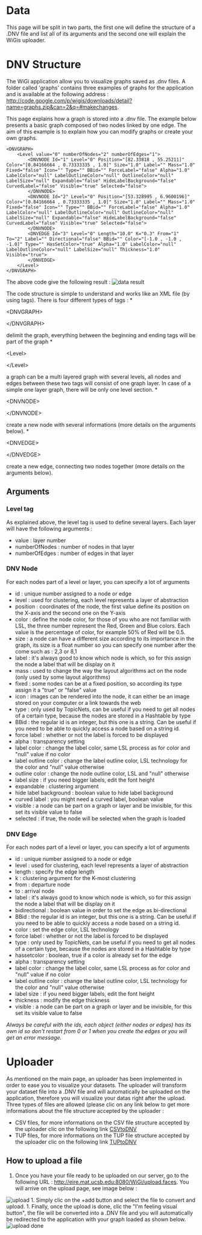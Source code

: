 # Data #

This page will be split in two parts, the first one will define the structure of a .DNV file and list all of its arguments and the second one will explain the WiGis uploader.

# DNV Structure #
The WiGi application allow you to visualize graphs saved as .dnv files. A folder called 'graphs' contains three examples of graphs for the application and is available at the following address : http://code.google.com/p/wigis/downloads/detail?name=graphs.zip&can=2&q=#makechanges.

This page explains how a graph is stored into a .dnv file. The example below presents a basic graph composed of two nodes linked by one edge. The aim of this example is to explain how you can modify graphs or create your own graphs.
```
<DNVGRAPH>
	<Level value="0" numberOfNodes="2" numberOfEdges="1">
		<DNVNODE Id="1" Level="0" Position="[82.33818 , 55.25211]" Color="[0.84166664 , 0.73333335 , 1.0]" Size="1.0" Label="" Mass="1.0" Fixed="false" Icon="" Type="" BBid="" ForceLabel="false" Alpha="1.0" LabelColor="null" LabelOutlineColor="null" OutlineColor="null" LabelSize="null" Expandable="false" HideLabelBackground="false" CurvedLabel="false" Visible="true" Selected="false">
		</DNVNODE>
		<DNVNODE Id="2" Level="0" Position="[53.328995 , 6.9600196]" Color="[0.84166664 , 0.73333335 , 1.0]" Size="1.0" Label="" Mass="1.0" Fixed="false" Icon="" Type="" BBid="" ForceLabel="false" Alpha="1.0" LabelColor="null" LabelOutlineColor="null" OutlineColor="null" LabelSize="null" Expandable="false" HideLabelBackground="false" CurvedLabel="false" Visible="true" Selected="false">
		</DNVNODE>
		<DNVEDGE Id="3" Level="0" Length="10.0" K="0.3" From="1" To="2" Label="" Directional="false" BBid="" Color="[-1.0 , -1.0 , -1.0]" Type="" HasSetColor="true" Alpha="1.0" LabelColor="null" LabelOutlineColor="null" LabelSize="null" Thickness="1.0" Visible="true">
		</DNVEDGE>
	</Level>
</DNVGRAPH>
```

The above code give the following result :
<img src='http://wigis.googlecode.com/files/data.png' alt='data result' />

The code structure is simple to understand and works like an XML file (by using tags). There is four different types of tags :
  * 

&lt;DNVGRAPH&gt;



&lt;/DNVGRAPH&gt;

 delimit the graph, everything between the beginning and ending tags will be part of the graph
  * 

&lt;Level&gt;



&lt;/Level&gt;

 a graph can be a multi layered graph with several levels, all nodes and edges between these two tags will consist of one graph layer. In case of a simple one layer graph, there will be only one level section.
  * 

&lt;DNVNODE&gt;



&lt;/DNVNODE&gt;

 create a new node with several informations (more details on the arguments below).
  * 

&lt;DNVEDGE&gt;



&lt;/DNVEDGE&gt;

 create a new edge, connecting two nodes together (more details on the arguments below).

## Arguments ##
### Level tag ###
As explained above, the level tag is used to define several layers. Each layer will have the following arguments :
  * value : layer number
  * numberOfNodes : number of nodes in that layer
  * numberOfEdges : number of edges in that layer

### DNV Node ###
For each nodes part of a level or layer, you can specify a lot of arguments
  * id : unique number assigned to a node or edge
  * level : used for clustering, each level represents a layer of abstraction
  * position : coordinates of the node, the first value define its position on the X-axis and the second one on the Y-axis
  * color : define the node color, for those of you who are not familiar with LSL, the three number represent the Red, Green and Blue colors. Each value is the percentage of color, for example 50% of Red will be 0.5.
  * size : a node can have a different size according to its importance in the graph, its size is a float number so you can specify one number after the come such as : 2,3 or 8,1
  * label : it's always good to know which node is which, so for this assign the node a label that will be display on it
  * mass : used to change the way the layout algorithms act on the node (only used by some layout algorithms)
  * fixed : some nodes can be at a fixed position, so according its type assign it a "true" or "false" value
  * icon : images can be rendered into the node, it can either be an image stored on your computer or a link towards the web
  * type : only used by TopicNets, can be useful if you need to get all nodes of a certain type, because the nodes are stored in a Hashtable by type
  * BBid : the regular id is an integer, but this one is a string. Can be useful if you need to be able to quickly access a node based on a string id.
  * force label : whether or not the label is forced to be displayed
  * alpha : transparency setting
  * label color : change the label color, same LSL process as for color and "null" value if no color
  * label outline color : change the label outline color, LSL technology for the color and "null" value otherwise
  * outline color : change the node outline color, LSL and "null" otherwise
  * label size : if you need bigger labels, edit the font height
  * expandable : clustering argument
  * hide label background : boolean value to hide label background
  * curved label : you might need a curved label, boolean value
  * visible : a node can be part on a graph or layer and be invisible, for this set its visible value to false
  * selected : if true, the node will be selected when the graph is loaded

### DNV Edge ###
For each nodes part of a level or layer, you can specify a lot of arguments
  * id : unique number assigned to a node or edge
  * level : used for clustering, each level represents a layer of abstraction
  * length : specify the edge length
  * k : clustering argument for the K-most clustering
  * from : departure node
  * to : arrival node
  * label : it's always good to know which node is which, so for this assign the node a label that will be display on it
  * bidirectional : boolean value in order to set the edge as bi-directional
  * BBid : the regular id is an integer, but this one is a string. Can be useful if you need to be able to quickly access a node based on a string id.
  * color : set the edge color, LSL technology
  * force label : whether or not the label is forced to be displayed
  * type : only used by TopicNets, can be useful if you need to get all nodes of a certain type, because the nodes are stored in a Hashtable by type
  * hassetcolor : boolean, true if a color is already set for the edge
  * alpha : transparency setting
  * label color : change the label color, same LSL process as for color and "null" value if no color
  * label outline color : change the label outline color, LSL technology for the color and "null" value otherwise
  * label size : if you need bigger labels, edit the font height
  * thickness : modify the edge thickness
  * visible : a node can be part on a graph or layer and be invisible, for this set its visible value to false

_Always be careful with the ids, each object (either nodes or edges) has its own id so don't restart from 0 or 1 when you create the edges or you will get an error message._

# Uploader #
As mentioned on the main page, an uploader has been implemented in order to ease you to visualize your datasets. The uploader will transform your dataset file into a .DNV file and will automatically be uploaded on the application, therefore you will visualize your datas right after the upload. Three types of files are allowed (please clic on any link below to get more informations about the file structure accepted by the uploader :
  * CSV files, for more informations on the CSV file structure accepted by the uploader clic on the following link [CSVtoDNV](CSVtoDNV.md)
  * TUP files, for more informations on the TUP file structure accepted by the uploader clic on the following link [TUPtoDNV](TUPtoDNV.md)

## How to upload a file ##
  1. Once you have your file ready to be uploaded on our server, go to the following URL : http://eire.mat.ucsb.edu:8080/WiGi/upload.faces.
You will arrive on the upload page, see image below :
<img src='http://wigis.googlecode.com/files/upload.png' alt='upload' />
  1. Simply clic on the +add button and select the file to convert and upload.
  1. Finally, once the upload is done, clic the "I'm feeling visual button", the file will be converted into a .DNV file and you will automatically be redirected to the application with your graph loaded as shown below.
<img src='http://wigis.googlecode.com/files/upload_done.png' alt='upload done' />
